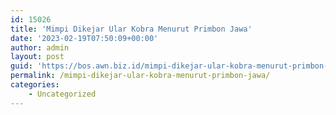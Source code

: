 ```yaml
---
id: 15026
title: 'Mimpi Dikejar Ular Kobra Menurut Primbon Jawa'
date: '2023-02-19T07:50:09+00:00'
author: admin
layout: post
guid: 'https://bos.awn.biz.id/mimpi-dikejar-ular-kobra-menurut-primbon-jawa/'
permalink: /mimpi-dikejar-ular-kobra-menurut-primbon-jawa/
categories:
    - Uncategorized
---
```


